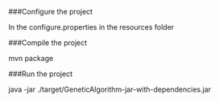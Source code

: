 ###Configure the project

In the configure.properties in the resources folder

###Compile the project

mvn package

###Run the project

java -jar ./target/GeneticAlgorithm-jar-with-dependencies.jar

